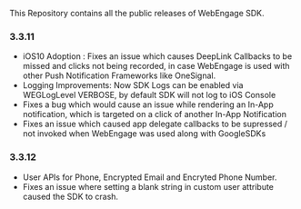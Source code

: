 This Repository contains all the public releases of WebEngage SDK.

### 3.3.11
- iOS10 Adoption : Fixes an issue which causes DeepLink Callbacks to be missed and clicks not being recorded, in case WebEngage is used with other Push Notification Frameworks like OneSignal.
- Logging Improvements: Now SDK Logs can be enabled via WEGLogLevel VERBOSE, by default SDK will not log to iOS Console
- Fixes a bug which would cause an issue while rendering an In-App notification, which is targeted on a click of another In-App Notification
- Fixes an issue which caused app delegate callbacks to be supressed / not invoked when WebEngage was used along with GoogleSDKs

### 3.3.12
- User APIs for Phone, Encrypted Email and Encryted Phone Number.
- Fixes an issue where setting a blank string in custom user attribute caused the SDK to crash.
